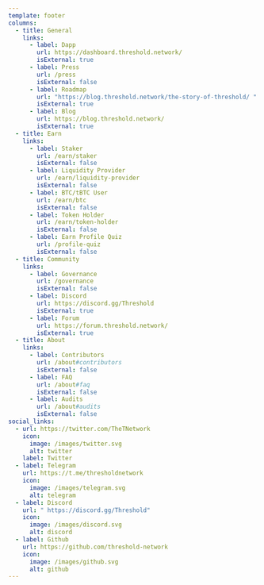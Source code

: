 ```yaml
---
template: footer
columns:
  - title: General
    links:
      - label: Dapp
        url: https://dashboard.threshold.network/
        isExternal: true
      - label: Press
        url: /press
        isExternal: false
      - label: Roadmap
        url: "https://blog.threshold.network/the-story-of-threshold/ "
        isExternal: true
      - label: Blog
        url: https://blog.threshold.network/
        isExternal: true
  - title: Earn
    links:
      - label: Staker
        url: /earn/staker
        isExternal: false
      - label: Liquidity Provider
        url: /earn/liquidity-provider
        isExternal: false
      - label: BTC/tBTC User
        url: /earn/btc
        isExternal: false
      - label: Token Holder
        url: /earn/token-holder
        isExternal: false
      - label: Earn Profile Quiz
        url: /profile-quiz
        isExternal: false
  - title: Community
    links:
      - label: Governance
        url: /governance
        isExternal: false
      - label: Discord
        url: https://discord.gg/Threshold
        isExternal: true
      - label: Forum
        url: https://forum.threshold.network/
        isExternal: true
  - title: About
    links:
      - label: Contributors
        url: /about#contributors
        isExternal: false
      - label: FAQ
        url: /about#faq
        isExternal: false
      - label: Audits
        url: /about#audits
        isExternal: false
social_links:
  - url: https://twitter.com/TheTNetwork
    icon:
      image: /images/twitter.svg
      alt: twitter
    label: Twitter
  - label: Telegram
    url: https://t.me/thresholdnetwork
    icon:
      image: /images/telegram.svg
      alt: telegram
  - label: Discord
    url: " https://discord.gg/Threshold"
    icon:
      image: /images/discord.svg
      alt: discord
  - label: Github
    url: https://github.com/threshold-network
    icon:
      image: /images/github.svg
      alt: github
---
```

